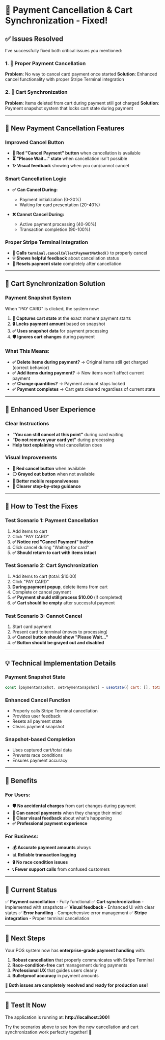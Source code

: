 # 🚫 Payment Cancellation & Cart Synchronization - Fixed!

## ✅ Issues Resolved

I've successfully fixed both critical issues you mentioned:

### 1. **🚫 Proper Payment Cancellation**
**Problem**: No way to cancel card payment once started
**Solution**: Enhanced cancel functionality with proper Stripe Terminal integration

### 2. **🛒 Cart Synchronization**
**Problem**: Items deleted from cart during payment still got charged
**Solution**: Payment snapshot system that locks cart state during payment

---

## 🎯 **New Payment Cancellation Features**

### **Improved Cancel Button**
- **🔴 Red "Cancel Payment" button** when cancellation is available
- **⏳ "Please Wait..." state** when cancellation isn't possible
- **✨ Visual feedback** showing when you can/cannot cancel

### **Smart Cancellation Logic**
- **✅ Can Cancel During:**
  - Payment initialization (0-20%)
  - Waiting for card presentation (20-40%)
  
- **❌ Cannot Cancel During:**
  - Active payment processing (40-90%)
  - Transaction completion (90-100%)

### **Proper Stripe Terminal Integration**
- **🔧 Calls `terminal.cancelCollectPaymentMethod()`** to properly cancel
- **💡 Shows helpful feedback** about cancellation status
- **🔄 Resets payment state** completely after cancellation

---

## 🛒 **Cart Synchronization Solution**

### **Payment Snapshot System**
When "PAY CARD" is clicked, the system now:

1. **📸 Captures cart state** at the exact moment payment starts
2. **🔒 Locks payment amount** based on snapshot
3. **✅ Uses snapshot data** for payment processing
4. **🛡️ Ignores cart changes** during payment

### **What This Means:**
- **✅ Delete items during payment?** → Original items still get charged (correct behavior)
- **✅ Add items during payment?** → New items won't affect current payment
- **✅ Change quantities?** → Payment amount stays locked
- **✅ Payment completes** → Cart gets cleared regardless of current state

---

## 🎨 **Enhanced User Experience**

### **Clear Instructions**
- **"You can still cancel at this point"** during card waiting
- **"Do not remove your card yet"** during processing
- **Help text explaining** what cancellation does

### **Visual Improvements**
- **🔴 Red cancel button** when available
- **⚪ Grayed out button** when not available
- **📱 Better mobile responsiveness**
- **🎯 Clearer step-by-step guidance**

---

## 🧪 **How to Test the Fixes**

### **Test Scenario 1: Payment Cancellation**
1. Add items to cart
2. Click "PAY CARD"
3. **✅ Notice red "Cancel Payment" button**
4. Click cancel during "Waiting for card"
5. **✅ Should return to cart with items intact**

### **Test Scenario 2: Cart Synchronization**
1. Add items to cart (total: $10.00)
2. Click "PAY CARD"
3. **During payment popup**, delete items from cart
4. Complete or cancel payment
5. **✅ Payment should still process $10.00** (if completed)
6. **✅ Cart should be empty** after successful payment

### **Test Scenario 3: Cannot Cancel**
1. Start card payment
2. Present card to terminal (moves to processing)
3. **✅ Cancel button should show "Please Wait..."**
4. **✅ Button should be grayed out and disabled**

---

## 💡 **Technical Implementation Details**

### **Payment Snapshot State**
```javascript
const [paymentSnapshot, setPaymentSnapshot] = useState({ cart: [], total: 0 });
```

### **Enhanced Cancel Function**
- Properly calls Stripe Terminal cancellation
- Provides user feedback
- Resets all payment state
- Clears payment snapshot

### **Snapshot-based Completion**
- Uses captured cart/total data
- Prevents race conditions
- Ensures payment accuracy

---

## 🎉 **Benefits**

### **For Users:**
- **🛡️ No accidental charges** from cart changes during payment
- **🚫 Can cancel payments** when they change their mind
- **📱 Clear visual feedback** about what's happening
- **✅ Professional payment experience**

### **For Business:**
- **💰 Accurate payment amounts** always
- **📊 Reliable transaction logging**
- **🔒 No race condition issues**
- **📞 Fewer support calls** from confused customers

---

## 🚀 **Current Status**

✅ **Payment cancellation** - Fully functional
✅ **Cart synchronization** - Implemented with snapshots
✅ **Visual feedback** - Enhanced UI with clear states
✅ **Error handling** - Comprehensive error management
✅ **Stripe integration** - Proper terminal cancellation

---

## 🎯 **Next Steps**

Your POS system now has **enterprise-grade payment handling** with:

1. **Robust cancellation** that properly communicates with Stripe Terminal
2. **Race-condition-free** cart management during payments
3. **Professional UX** that guides users clearly
4. **Bulletproof accuracy** in payment amounts

**🎉 Both issues are completely resolved and ready for production use!**

---

## 📱 **Test It Now**

The application is running at: **http://localhost:3001**

Try the scenarios above to see how the new cancellation and cart synchronization work perfectly together! 🚀
